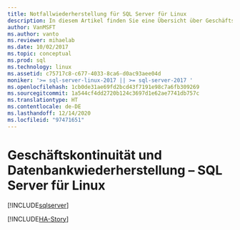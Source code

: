```yaml
---
title: Notfallwiederherstellung für SQL Server für Linux
description: In diesem Artikel finden Sie eine Übersicht über Geschäftskontinuitätslösungen für Hochverfügbarkeit und Notfallwiederherstellung in SQL Server. Dabei stehen Verfügbarkeitsszenarios im Vordergrund.
author: VanMSFT
ms.author: vanto
ms.reviewer: mihaelab
ms.date: 10/02/2017
ms.topic: conceptual
ms.prod: sql
ms.technology: linux
ms.assetid: c75717c8-c677-4033-8ca6-d0ac93aee04d
moniker: '>= sql-server-linux-2017 || >= sql-server-2017 '
ms.openlocfilehash: 1cb0de31ae69fd2bcd43f7191e98c7a6fb309269
ms.sourcegitcommit: 1a544cf4dd2720b124c3697d1e62ae7741db757c
ms.translationtype: HT
ms.contentlocale: de-DE
ms.lasthandoff: 12/14/2020
ms.locfileid: "97471651"
---
```

# <a name="business-continuity-and-database-recovery---sql-server-on-linux"></a>Geschäftskontinuität und Datenbankwiederherstellung – SQL Server für Linux

[!INCLUDE[sqlserver](../includes/applies-to-version/sqlserver.md)]

[!INCLUDE[HA-Story](../includes/sql-server-ha-story.md)]
